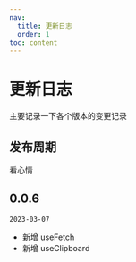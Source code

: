 ```yaml
---
nav:
  title: 更新日志
  order: 1
toc: content
---
```


# 更新日志

主要记录一下各个版本的变更记录

## 发布周期

看心情

## 0.0.6

`2023-03-07`

- 新增 useFetch
- 新增 useClipboard
